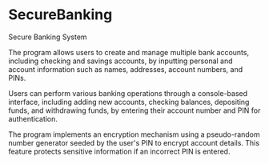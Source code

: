 # SecureBanking
Secure Banking System

The program allows users to create and manage multiple bank accounts, including checking and savings accounts, by inputting personal and account information such as names, addresses, account numbers, and PINs.

Users can perform various banking operations through a console-based interface, including adding new accounts, checking balances, depositing funds, and withdrawing funds, by entering their account number and PIN for authentication.

The program implements an encryption mechanism using a pseudo-random number generator seeded by the user's PIN to encrypt account details. This feature protects sensitive information if an incorrect PIN is entered.
